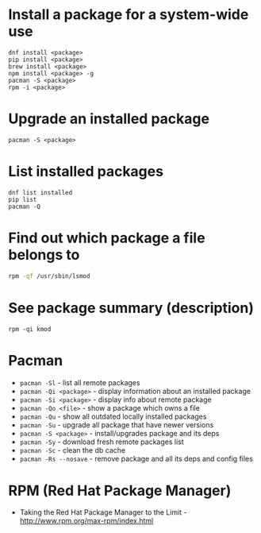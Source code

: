 # Install a package for a system-wide use
```
dnf install <package>
pip install <package>
brew install <package>
npm install <package> -g
pacman -S <package>
rpm -i <package>
```

# Upgrade an installed package
```
pacman -S <package>
```

# List installed packages
```
dnf list installed
pip list
pacman -Q
```

# Find out which package a file belongs to
```bash
rpm -qf /usr/sbin/lsmod
```

# See package summary (description)
```
rpm -qi kmod
```

# Pacman
- `pacman -Sl` - list all remote packages
- `pacman -Qi <package>` - display information about an installed package
- `pacman -Si <package>` - display info about remote package
- `pacman -Qo <file>` - show a package which owns a file
- `pacman -Qu` - show all outdated locally installed packages
- `pacman -Su` - upgrade all package that have newer versions
- `pacman -S <package>` - install/upgrades package and its deps
- `pacman -Sy` - download fresh remote packages list
- `pacman -Sc` - clean the db cache
- `pacman -Rs --nosave` - remove package and all its deps and config files

# RPM (Red Hat Package Manager)
- Taking the Red Hat Package Manager to the Limit - http://www.rpm.org/max-rpm/index.html
